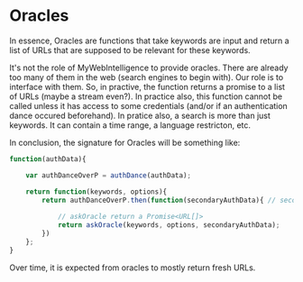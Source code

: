 # Oracles

In essence, Oracles are functions that take keywords are input and return a list of URLs that are supposed to be relevant for these keywords.

It's not the role of MyWebIntelligence to provide oracles. There are already too many of them in the web (search engines to begin with). Our role is to interface with them.
So, in practive, the function returns a promise to a list of URLs (maybe a stream even?). 
In practice also, this function cannot be called unless it has access to some credentials (and/or if an authentication dance occured beforehand). In pratice also, a search is more than just keywords. It can contain a time range, a language restricton, etc.

In conclusion, the signature for Oracles will be something like:

```js
function(authData){

    var authDanceOverP = authDance(authData);

    return function(keywords, options){
        return authDanceOverP.then(function(secondaryAuthData){ // secondaryAuthData happens in OAuth for instance 
        
            // askOracle return a Promise<URL[]>
            return askOracle(keywords, options, secondaryAuthData);
        })
    };
}
```

Over time, it is expected from oracles to mostly return fresh URLs.